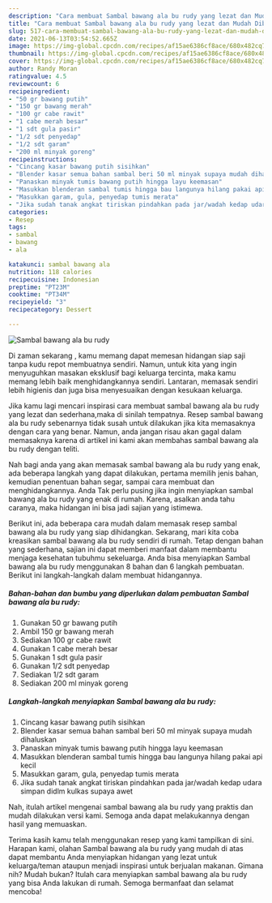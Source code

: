 ```yaml
---
description: "Cara membuat Sambal bawang ala bu rudy yang lezat dan Mudah Dibuat"
title: "Cara membuat Sambal bawang ala bu rudy yang lezat dan Mudah Dibuat"
slug: 517-cara-membuat-sambal-bawang-ala-bu-rudy-yang-lezat-dan-mudah-dibuat
date: 2021-06-13T03:54:52.665Z
image: https://img-global.cpcdn.com/recipes/af15ae6386cf8ace/680x482cq70/sambal-bawang-ala-bu-rudy-foto-resep-utama.jpg
thumbnail: https://img-global.cpcdn.com/recipes/af15ae6386cf8ace/680x482cq70/sambal-bawang-ala-bu-rudy-foto-resep-utama.jpg
cover: https://img-global.cpcdn.com/recipes/af15ae6386cf8ace/680x482cq70/sambal-bawang-ala-bu-rudy-foto-resep-utama.jpg
author: Randy Moran
ratingvalue: 4.5
reviewcount: 6
recipeingredient:
- "50 gr bawang putih"
- "150 gr bawang merah"
- "100 gr cabe rawit"
- "1 cabe merah besar"
- "1 sdt gula pasir"
- "1/2 sdt penyedap"
- "1/2 sdt garam"
- "200 ml minyak goreng"
recipeinstructions:
- "Cincang kasar bawang putih sisihkan"
- "Blender kasar semua bahan sambal beri 50 ml minyak supaya mudah dihaluskan"
- "Panaskan minyak tumis bawang putih hingga layu keemasan"
- "Masukkan blenderan sambal tumis hingga bau langunya hilang pakai api kecil"
- "Masukkan garam, gula, penyedap tumis merata"
- "Jika sudah tanak angkat tiriskan pindahkan pada jar/wadah kedap udara simpan didlm kulkas supaya awet"
categories:
- Resep
tags:
- sambal
- bawang
- ala

katakunci: sambal bawang ala 
nutrition: 118 calories
recipecuisine: Indonesian
preptime: "PT23M"
cooktime: "PT34M"
recipeyield: "3"
recipecategory: Dessert

---
```



![Sambal bawang ala bu rudy](https://img-global.cpcdn.com/recipes/af15ae6386cf8ace/680x482cq70/sambal-bawang-ala-bu-rudy-foto-resep-utama.jpg)

Di zaman  sekarang , kamu memang dapat memesan hidangan siap saji tanpa kudu repot membuatnya sendiri. Namun, untuk kita yang ingin menyuguhkan masakan eksklusif bagi keluarga tercinta, maka kamu memang lebih baik menghidangkannya sendiri. Lantaran, memasak sendiri lebih higienis dan juga bisa menyesuaikan dengan kesukaan keluarga.

Jika kamu lagi mencari inspirasi cara membuat sambal bawang ala bu rudy yang lezat dan sederhana,maka di sinilah tempatnya. Resep sambal bawang ala bu rudy  sebenarnya tidak susah untuk dilakukan jika kita memasaknya dengan cara yang benar. Namun, anda jangan risau akan gagal dalam memasaknya 
karena di artikel ini kami akan membahas sambal bawang ala bu rudy dengan teliti.  



Nah bagi anda yang akan memasak sambal bawang ala bu rudy yang enak, ada beberapa langkah yang dapat dilakukan, pertama memilih jenis bahan, kemudian penentuan bahan segar, sampai cara membuat dan menghidangkannya. Anda Tak perlu pusing jika ingin menyiapkan sambal bawang ala bu rudy yang enak di rumah. Karena, asalkan anda  tahu caranya, maka hidangan ini bisa jadi sajian yang istimewa.

Berikut ini, ada beberapa cara mudah dalam memasak resep sambal bawang ala bu rudy yang siap dihidangkan. Sekarang, mari kita coba kreasikan sambal bawang ala bu rudy sendiri di rumah. Tetap dengan bahan yang sederhana, sajian ini dapat memberi manfaat dalam membantu menjaga kesehatan tubuhmu sekeluarga. Anda bisa menyiapkan Sambal bawang ala bu rudy menggunakan 8 bahan dan 6 langkah pembuatan. Berikut ini langkah-langkah dalam membuat hidangannya.

<!--inarticleads1-->

##### Bahan-bahan dan bumbu yang diperlukan dalam pembuatan Sambal bawang ala bu rudy:

1. Gunakan 50 gr bawang putih
1. Ambil 150 gr bawang merah
1. Sediakan 100 gr cabe rawit
1. Gunakan 1 cabe merah besar
1. Gunakan 1 sdt gula pasir
1. Gunakan 1/2 sdt penyedap
1. Sediakan 1/2 sdt garam
1. Sediakan 200 ml minyak goreng




<!--inarticleads2-->

##### Langkah-langkah menyiapkan Sambal bawang ala bu rudy:

1. Cincang kasar bawang putih sisihkan
1. Blender kasar semua bahan sambal beri 50 ml minyak supaya mudah dihaluskan
1. Panaskan minyak tumis bawang putih hingga layu keemasan
1. Masukkan blenderan sambal tumis hingga bau langunya hilang pakai api kecil
1. Masukkan garam, gula, penyedap tumis merata
1. Jika sudah tanak angkat tiriskan pindahkan pada jar/wadah kedap udara simpan didlm kulkas supaya awet




Nah, itulah artikel mengenai  sambal bawang ala bu rudy  yang praktis dan mudah dilakukan versi kami. Semoga anda dapat melakukannya dengan hasil yang memuaskan. 

Terima kasih kamu telah menggunakan resep yang kami tampilkan di sini. Harapan kami, olahan  Sambal bawang ala bu rudy yang mudah di atas dapat membantu Anda menyiapkan hidangan yang lezat untuk keluarga/teman ataupun menjadi inspirasi untuk berjualan makanan. Gimana nih? Mudah bukan? Itulah cara menyiapkan sambal bawang ala bu rudy yang bisa Anda lakukan di rumah. Semoga bermanfaat dan selamat mencoba!


